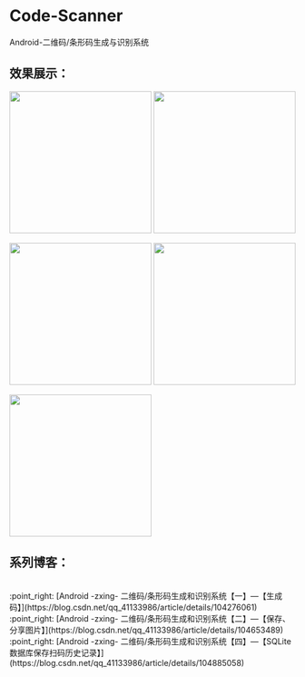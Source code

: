 # Code-Scanner
Android-二维码/条形码生成与识别系统

## 效果展示：

<img src="https://img-blog.csdnimg.cn/20200325163613506.jpg" width= 250px/> <img src="https://img-blog.csdnimg.cn/20200325163709131.jpg" width= 250px/> 

<img src="https://img-blog.csdnimg.cn/20200325163739620.jpg" width= 250px/> <img src="https://img-blog.csdnimg.cn/20200325163814579.jpg" width= 250px/> 

<img src="https://img-blog.csdnimg.cn/20200325163846544.jpg" width= 250px/>

## 系列博客：
<br>
:point_right: [Android -zxing- 二维码/条形码生成和识别系统【一】—【生成码】](https://blog.csdn.net/qq_41133986/article/details/104276061)
<br>
:point_right: [Android -zxing- 二维码/条形码生成和识别系统【二】—【保存、分享图片】](https://blog.csdn.net/qq_41133986/article/details/104653489)
<br>
:point_right: [Android -zxing- 二维码/条形码生成和识别系统【四】—【SQLite数据库保存扫码历史记录】](https://blog.csdn.net/qq_41133986/article/details/104885058)

